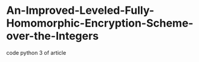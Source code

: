 # An-Improved-Leveled-Fully-Homomorphic-Encryption-Scheme-over-the-Integers
code python 3  of article 
